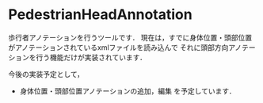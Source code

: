 # PedestrianHeadAnnotation

歩行者アノテーションを行うツールです．
現在は，すでに身体位置・頭部位置がアノテーションされているxmlファイルを読み込んで
それに頭部方向アノテーションを行う機能だけが実装されています．

今後の実装予定として，
* 身体位置・頭部位置アノテーションの追加，編集
を予定しています．
